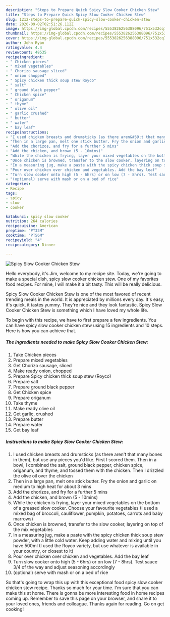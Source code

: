 ```yaml
---
description: "Steps to Prepare Quick Spicy Slow Cooker Chicken Stew"
title: "Steps to Prepare Quick Spicy Slow Cooker Chicken Stew"
slug: 1212-steps-to-prepare-quick-spicy-slow-cooker-chicken-stew
date: 2020-09-02T02:51:26.112Z
image: https://img-global.cpcdn.com/recipes/5553826256388096/751x532cq70/spicy-slow-cooker-chicken-stew-recipe-main-photo.jpg
thumbnail: https://img-global.cpcdn.com/recipes/5553826256388096/751x532cq70/spicy-slow-cooker-chicken-stew-recipe-main-photo.jpg
cover: https://img-global.cpcdn.com/recipes/5553826256388096/751x532cq70/spicy-slow-cooker-chicken-stew-recipe-main-photo.jpg
author: John Ryan
ratingvalue: 4.4
reviewcount: 48535
recipeingredient:
- " Chicken pieces"
- " mixed vegetables"
- " Chorizo sausage sliced"
- " onion chopped"
- " Spicy chicken thick soup stew Royco"
- " salt"
- " ground black pepper"
- " Chicken spice"
- " origanum"
- " thyme"
- " olive oil"
- " garlic crushed"
- " butter"
- " water"
- " bay leaf"
recipeinstructions:
- "I used chicken breasts and drumsticks (as there aren&#39;t that many bones in them), but use any pieces you&#39;d like. First I scored them. Then in a bowl, I combined the salt, ground black pepper, chicken spice, origanum, and thyme, and tossed them with the chicken. Then I drizzled the olive oil over the chicken"
- "Then in a large pan, melt one stick butter. Fry the onion and garlic on medium to high heat for about 3 mins"
- "Add the chorizos, and fry for a further 5 mins"
- "Add the chicken, and brown (5 - 10mins)"
- "While the chicken is frying, layer your mixed vegetables on the bottom of a greased slow cooker. Choose your favourite vegetables (I used a mixed bag of broccoli, cauliflower, pumpkin, potatoes, carrots and baby marrows)"
- "Once chicken is browned, transfer to the slow cooker, layering on top of the mix vegetables"
- "In a measuring jug, make a paste with the spicy chicken thick soup stew powder, with a little cold water. Keep adding water and mixing until you have 500ml (I used the Royco variety, but use whatever is available in your country, or closest to it)"
- "Pour over chicken over chicken and vegetables. Add the bay leaf"
- "Turn slow cooker onto high (5 - 6hrs) or on low (7 - 8hrs). Test sauce 3/4 of the way and adjust seasoning accordingly"
- "(optional) serve with mash or on a bed of rice"
categories:
- Recipe
tags:
- spicy
- slow
- cooker

katakunci: spicy slow cooker 
nutrition: 264 calories
recipecuisine: American
preptime: "PT32M"
cooktime: "PT56M"
recipeyield: "4"
recipecategory: Dinner

---
```



![Spicy Slow Cooker Chicken Stew](https://img-global.cpcdn.com/recipes/5553826256388096/751x532cq70/spicy-slow-cooker-chicken-stew-recipe-main-photo.jpg)

Hello everybody, it's Jim, welcome to my recipe site. Today, we're going to make a special dish, spicy slow cooker chicken stew. One of my favorites food recipes. For mine, I will make it a bit tasty. This will be really delicious.



Spicy Slow Cooker Chicken Stew is one of the most favored of recent trending meals in the world. It is appreciated by millions every day. It's easy, it's quick, it tastes yummy. They're nice and they look fantastic. Spicy Slow Cooker Chicken Stew is something which I have loved my whole life.


To begin with this recipe, we have to first prepare a few ingredients. You can have spicy slow cooker chicken stew using 15 ingredients and 10 steps. Here is how you can achieve that.

<!--inarticleads1-->

##### The ingredients needed to make Spicy Slow Cooker Chicken Stew:

1. Take  Chicken pieces
1. Prepare  mixed vegetables
1. Get  Chorizo sausage, sliced
1. Make ready  onion, chopped
1. Prepare  Spicy chicken thick soup stew (Royco)
1. Prepare  salt
1. Prepare  ground black pepper
1. Get  Chicken spice
1. Prepare  origanum
1. Take  thyme
1. Make ready  olive oil
1. Get  garlic, crushed
1. Prepare  butter
1. Prepare  water
1. Get  bay leaf




<!--inarticleads2-->

##### Instructions to make Spicy Slow Cooker Chicken Stew:

1. I used chicken breasts and drumsticks (as there aren&#39;t that many bones in them), but use any pieces you&#39;d like. First I scored them. Then in a bowl, I combined the salt, ground black pepper, chicken spice, origanum, and thyme, and tossed them with the chicken. Then I drizzled the olive oil over the chicken
1. Then in a large pan, melt one stick butter. Fry the onion and garlic on medium to high heat for about 3 mins
1. Add the chorizos, and fry for a further 5 mins
1. Add the chicken, and brown (5 - 10mins)
1. While the chicken is frying, layer your mixed vegetables on the bottom of a greased slow cooker. Choose your favourite vegetables (I used a mixed bag of broccoli, cauliflower, pumpkin, potatoes, carrots and baby marrows)
1. Once chicken is browned, transfer to the slow cooker, layering on top of the mix vegetables
1. In a measuring jug, make a paste with the spicy chicken thick soup stew powder, with a little cold water. Keep adding water and mixing until you have 500ml (I used the Royco variety, but use whatever is available in your country, or closest to it)
1. Pour over chicken over chicken and vegetables. Add the bay leaf
1. Turn slow cooker onto high (5 - 6hrs) or on low (7 - 8hrs). Test sauce 3/4 of the way and adjust seasoning accordingly
1. (optional) serve with mash or on a bed of rice




So that's going to wrap this up with this exceptional food spicy slow cooker chicken stew recipe. Thanks so much for your time. I'm sure that you can make this at home. There is gonna be more interesting food in home recipes coming up. Remember to save this page on your browser, and share it to your loved ones, friends and colleague. Thanks again for reading. Go on get cooking!
